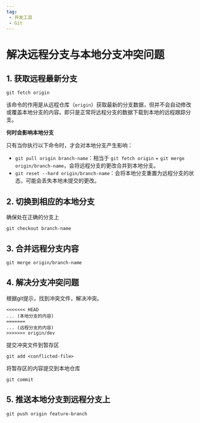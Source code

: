 ```yaml
---
tag:
 - 开发工具
 - Git
---
```


# 解决远程分支与本地分支冲突问题

## 1. 获取远程最新分支

```git
git fetch origin
```

该命令的作用是从远程仓库（`origin`）获取最新的分支数据，但并不会自动修改或覆盖本地分支的内容。即只是正常将远程分支的数据下载到本地的远程跟踪分支。

**何时会影响本地分支**

只有当你执行以下命令时，才会对本地分支产生影响：

- `git pull origin branch-name`：相当于 `git fetch origin` + `git merge origin/branch-name`，会将远程分支的更改合并到本地分支。
- `git reset --hard origin/branch-name`：会将本地分支重置为远程分支的状态，可能会丢失本地未提交的更改。

## 2. 切换到相应的本地分支

确保处在正确的分支上

```git
git checkout branch-name
```

## 3. 合并远程分支内容

```git
git merge origin/branch-name
```

## 4. 解决分支冲突问题

根据git提示，找到冲突文件，解决冲突。

```
<<<<<<< HEAD
... (本地分支的内容)
=======
... (远程分支的内容)
>>>>>>> origin/dev
```

提交冲突文件到暂存区

```git
git add <conflicted-file>
```

将暂存区的内容提交到本地仓库

```git
git commit
```

## 5. 推送本地分支到远程分支上

```git
git push origin feature-branch
```

